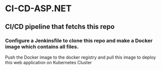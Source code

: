 # CI-CD-ASP.NET

<h2>CI/CD pipeline that fetchs this repo</h2>
<h3>Configure a Jenkinsfile to clone this repo and make a Docker image which contains all files.</h3>
<p>Push the Docker image to the docker registry and pull this image to deploy this web application on Kubernetes Cluster</p>
